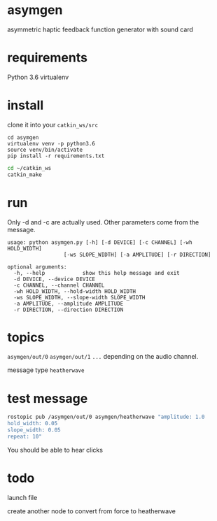 # asymgen
asymmetric haptic feedback function generator with sound card

# requirements

Python 3.6
virtualenv

# install
clone it into your `catkin_ws/src`
```
cd asymgen
virtualenv venv -p python3.6
source venv/bin/activate
pip install -r requirements.txt
```
```bash
cd ~/catkin_ws
catkin_make
```

# run
Only -d and -c are actually used. Other parameters come from the message.
```
usage: python asymgen.py [-h] [-d DEVICE] [-c CHANNEL] [-wh HOLD_WIDTH]
                  [-ws SLOPE_WIDTH] [-a AMPLITUDE] [-r DIRECTION]

optional arguments:
  -h, --help            show this help message and exit
  -d DEVICE, --device DEVICE
  -c CHANNEL, --channel CHANNEL
  -wh HOLD_WIDTH, --hold-width HOLD_WIDTH
  -ws SLOPE_WIDTH, --slope-width SLOPE_WIDTH
  -a AMPLITUDE, --amplitude AMPLITUDE
  -r DIRECTION, --direction DIRECTION

```

# topics
`asymgen/out/0`
`asymgen/out/1`
`...`
depending on the audio channel.

message type `heatherwave`

# test message
```bash
rostopic pub /asymgen/out/0 asymgen/heatherwave "amplitude: 1.0
hold_width: 0.05
slope_width: 0.05
repeat: 10" 
```
You should be able to hear clicks

# todo
launch file

create another node to convert from force to heatherwave
